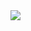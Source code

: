 <a href="https://github.com/anuraghazra/github-readme-stats">
  <img align="left" src="https://github-readme-stats.vercel.app/api?username=yohei222&count_private=true&show_icons=true" />
</a>
